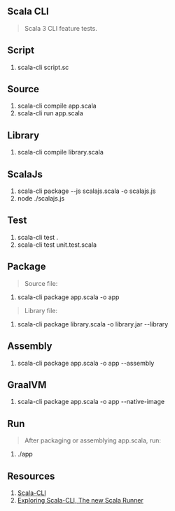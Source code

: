 Scala CLI
---------
>Scala 3 CLI feature tests.

Script
------
1. scala-cli script.sc

Source
------
1. scala-cli compile app.scala
2. scala-cli run app.scala

Library
-------
1. scala-cli compile library.scala

ScalaJs
-------
1. scala-cli package --js scalajs.scala -o scalajs.js
2. node ./scalajs.js

Test
----
1. scala-cli test .
2. scala-cli test unit.test.scala

Package
-------
>Source file:
1. scala-cli package app.scala -o app
>Library file:
1. scala-cli package library.scala -o library.jar --library

Assembly
--------
1. scala-cli package app.scala -o app --assembly

GraalVM
-------
1. scala-cli package app.scala -o app --native-image

Run
---
>After packaging or assemblying app.scala, run:
1. ./app

Resources
---------
1. [Scala-CLI](https://scala-cli.virtuslab.org/)
2. [Exploring Scala-CLI, The new Scala Runner](https://medium.com/virtuslab/exploring-scala-cli-the-new-scala-runner-4b958245c2e0)

